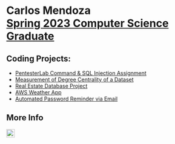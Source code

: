<h1>Carlos Mendoza <br/><a href="https://github.com/ctmendoz">Spring 2023 Computer Science Graduate</a></h1>

<h2>Coding Projects:</h2>

- <a href="https://github.com/ctmendoz/PentesterLab">PentesterLab Command & SQL Injection Assignment</a>
- <a href="https://github.com/ctmendoz/DegreeCentrality-ASNCounter">Measurement of Degree Centrality of a Dataset</a>
- <a href="https://github.com/ctmendoz/RealEstateDatabase">Real Estate Database Project</a>
- <a href="https://github.com/ctmendoz/AWSWeatherApp">AWS Weather App</a>
- <a href="https://github.com/ctmendoz](https://github.com/ctmendoz/EmailPasswordReminder">Automated Password Reminder via Email</a>

<h2> More Info</h2>

[<img align="left" alt="JoshMadakor | LinkedIn" width="22px" src="https://cdn.jsdelivr.net/npm/simple-icons@v3/icons/linkedin.svg" />][linkedin]

[linkedin]: https://www.linkedin.com/in/carlos-mendoza-459503195/
</body>
</html>
